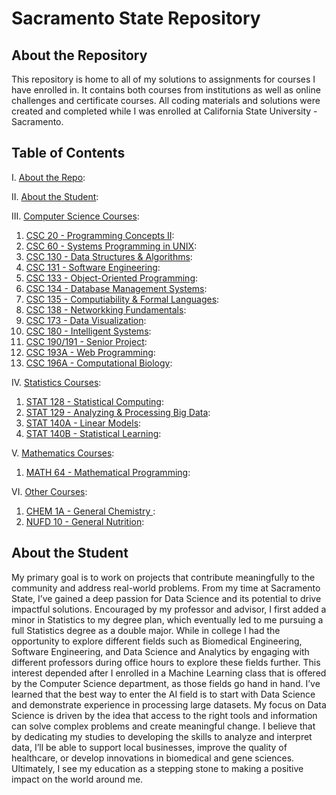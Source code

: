 # Sacramento State Repository
## About the Repository
This repository is home to all of my solutions to assignments for courses I have enrolled in. It contains both courses from institutions as well as online challenges and certificate courses. All coding materials and solutions were created and completed while I was enrolled at California State University - Sacramento.

## Table of Contents
I. [About the Repo](#about-the-repository):

II. [About the Student](#about-the-student):

III. [Computer Science Courses]():
  1. [CSC 20 - Programming Concepts II]():
  2. [CSC 60 - Systems Programming in UNIX]():
  3. [CSC 130 - Data Structures & Algorithms]():
  4. [CSC 131 - Software Engineering]():
  5. [CSC 133 - Object-Oriented Programming]():
  6. [CSC 134 - Database Management Systems]():
  7. [CSC 135 - Computiability & Formal Languages]():
  8. [CSC 138 - Networkking Fundamentals]():
  9. [CSC 173 - Data Visualization]():
  10. [CSC 180 - Intelligent Systems]():
  11. [CSC 190/191 - Senior Project]():
  12. [CSC 193A - Web Programming]():
  13. [CSC 196A - Computational Biology]():

IV. [Statistics Courses]():
  1. [STAT 128 - Statistical Computing]():
  2. [STAT 129 - Analyzing & Processing Big Data]():
  3. [STAT 140A - Linear Models]():
  4. [STAT 140B - Statistical Learning]():

V. [Mathematics Courses]():
  1. [MATH 64 - Mathematical Programming]():

VI. [Other Courses]():
  1. [CHEM 1A  - General Chemistry ]():
  2. [NUFD 10 - General Nutrition]():





## About the Student
My primary goal is to work on projects that contribute meaningfully to the community and address real-world problems. From my time at Sacramento State, I’ve gained a deep passion for Data Science and its potential to drive impactful solutions. Encouraged by my professor and advisor, I first added a minor in Statistics to my degree plan, which eventually led to me pursuing a full Statistics degree as a double major. While in college I had the opportunity to explore different fields such as Biomedical Engineering, Software Engineering, and Data Science and Analytics by engaging with different professors during office hours to explore these fields further. This interest depended after I enrolled in a Machine Learning class that is offered by the Computer Science department, as those fields go hand in hand. I’ve learned that the best way to enter the AI field is to start with Data Science and demonstrate experience in processing large datasets. My focus on Data Science is driven by the idea that access to the right tools and information can solve complex problems and create meaningful change. I believe that by dedicating my studies to developing the skills to analyze and interpret data, I’ll be able to support local businesses, improve the quality of healthcare, or develop innovations in biomedical and gene sciences. Ultimately, I see my education as a stepping stone to making a positive impact on the world around me.
